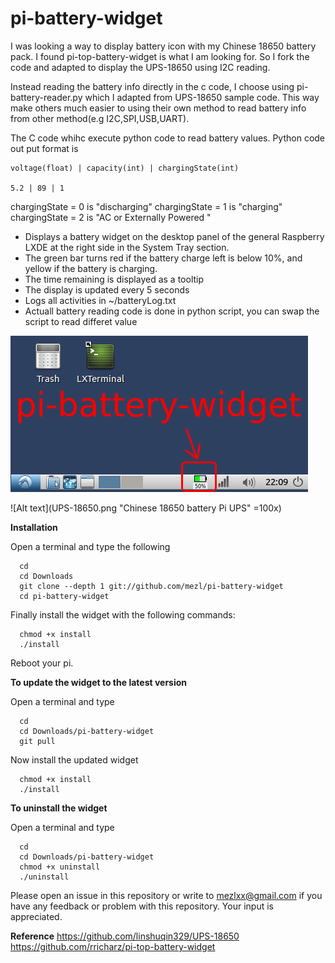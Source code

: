 # pi-battery-widget

I was looking a way to display battery icon with my Chinese 18650 battery pack.
I found pi-top-battery-widget is what I am looking for. So I fork the code and adapted to display
the UPS-18650 using I2C reading.

Instead reading the battery info directly in the c code, I choose using pi-battery-reader.py which I 
adapted from UPS-18650 sample code. This way make others much easier to using their own method to read 
battery info from other method(e.g I2C,SPI,USB,UART).

The C code whihc execute python code to read battery values.
Python code out put format is 
```
voltage(float) | capacity(int) | chargingState(int) 

5.2 | 89 | 1
```
chargingState = 0 is "discharging"
chargingState = 1 is "charging"
chargingState = 2 is "AC or Externally Powered "
 

- Displays a battery widget on the desktop panel of the general Raspberry LXDE at the right side
in the System Tray section.
- The green bar turns red if the battery charge left is below 10%, and yellow if the
battery is charging.
- The time remaining is displayed as a tooltip
- The display is updated every 5 seconds
- Logs all activities in ~/batteryLog.txt
- Actuall battery reading code is done in python script, you can swap the script to read differet value

![Alt text](icon.png?raw=true "panel with battery widget")

![Alt text](UPS-18650.png "Chinese 18650 battery Pi UPS" =100x)



**Installation**

Open a terminal and type the following

```
  cd
  cd Downloads
  git clone --depth 1 git://github.com/mezl/pi-battery-widget
  cd pi-battery-widget
```

Finally install the widget with the following commands:
```
  chmod +x install
  ./install 
```

Reboot your pi.


**To update the widget to the latest version**

Open a terminal and type

```
  cd
  cd Downloads/pi-battery-widget
  git pull
```
Now install the updated widget
```
  chmod +x install
  ./install
```


**To uninstall the widget**

Open a terminal and type

```
  cd
  cd Downloads/pi-battery-widget
  chmod +x uninstall
  ./uninstall
```

Please open an issue in this repository or write to mezlxx@gmail.com if you have any feedback
or problem with this repository. Your input is appreciated.


**Reference**
https://github.com/linshuqin329/UPS-18650
https://github.com/rricharz/pi-top-battery-widget

